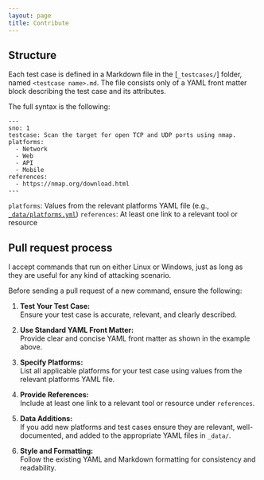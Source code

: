 ```yaml
---
layout: page
title: Contribute
---
```


## Structure

Each test case is defined in a Markdown file in the [`_testcases/`] folder, named `<testcase name>.md`. The file consists only of a YAML front matter block describing the test case and its attributes.

The full syntax is the following:

```
---
sno: 1
testcase: Scan the target for open TCP and UDP ports using nmap.
platforms:
  - Network
  - Web
  - API
  - Mobile
references:
  - https://nmap.org/download.html
---
```

`platforms`: Values from the relevant platforms YAML file (e.g., [`_data/platforms.yml`])
`references`: At least one link to a relevant tool or resource

## Pull request process

I accept commands that run on either Linux or Windows, just as long as they are useful for any kind of attacking scenario.

Before sending a pull request of a new command, ensure the following:

1. **Test Your Test Case:**  
   Ensure your test case is accurate, relevant, and clearly described.

2. **Use Standard YAML Front Matter:**  
   Provide clear and concise YAML front matter as shown in the example above.

3. **Specify Platforms:**  
   List all applicable platforms for your test case using values from the relevant platforms YAML file.

4. **Provide References:**  
   Include at least one link to a relevant tool or resource under `references`.

5. **Data Additions:**  
   If you add new platforms and test cases ensure they are relevant, well-documented, and added to the appropriate YAML files in `_data/`.

6. **Style and Formatting:**  
   Follow the existing YAML and Markdown formatting for consistency and readability.


[YAML]: http://yaml.org/
[`__testcases/`]: https://github.com/Offsec-TX/Offsec-TX.github.io/tree/master/_testcases/
[`_data/platforms.yml`]: https://github.com/Offsec-TX/Offsec-TX.github.io/blob/master/_data/black_platforms.yml
[`_data/methodology.yml`]: https://github.com/Offsec-TX/Offsec-TX.github.io/blob/master/_data/methodology.yml

